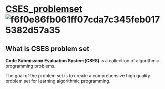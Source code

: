 # [CSES_problemset](https://cses.fi/problemset/list/)           ![f6f0e86fb061ff07cda7c345feb0175382d57a35](https://user-images.githubusercontent.com/99830416/186163318-d6f20067-038f-4bbb-803d-9d2d92b702bb.png)

## What is **CSES problem set**
**Code Submission Evaluation System(CSES)** is a collection of algorithmic programming problems.

The goal of the problem set is to create a comprehensive high quality problem set for learning algorithmic programming. 


